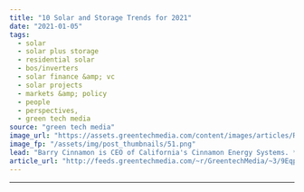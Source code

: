 ```yaml
---
title: "10 Solar and Storage Trends for 2021"
date: "2021-01-05"
tags: 
  - solar
  - solar plus storage 
  - residential solar
  - bos/inverters
  - solar finance &amp; vc
  - solar projects
  - markets &amp; policy
  - people
  - perspectives,
  - green tech media
source: "green tech media"
image_url: "https://assets.greentechmedia.com/content/images/articles/Rooftop_Solar_Collage_Xl.jpg"
image_fp: "/assets/img/post_thumbnails/51.png"
lead: "Barry Cinnamon is CEO of California's Cinnamon Energy Systems. *** Dave Barry said it best when summarizing 2020 -  “This was a year of nonstop awfulness, a year when we kept saying it couldn’t possibly get worse, and it always did. This was a year in  ..."
article_url: "http://feeds.greentechmedia.com/~r/GreentechMedia/~3/9EqpvLaX4kg/10-solar-and-storage-trends-for-2021"
---
```


---
